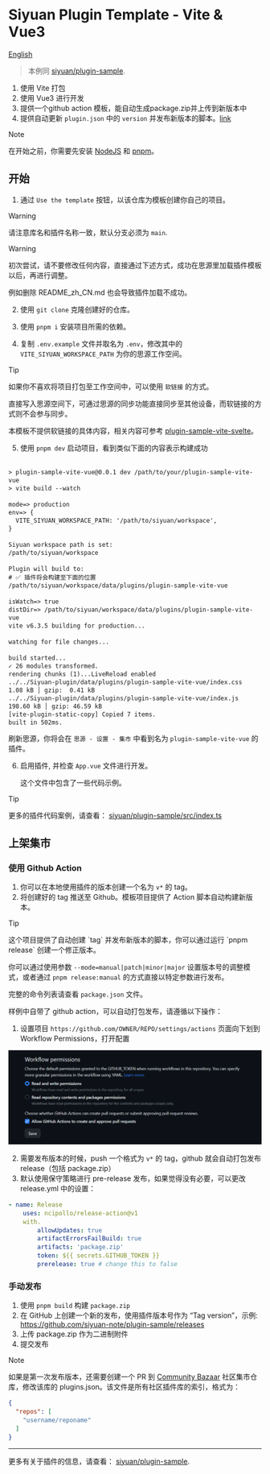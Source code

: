 # Siyuan Plugin Template - Vite & Vue3

[English](./README.md)

> 本例同 [siyuan/plugin-sample](https://github.com/siyuan-note/plugin-sample).

1. 使用 Vite 打包
2. 使用 Vue3 进行开发
3. 提供一个github action 模板，能自动生成package.zip并上传到新版本中
4. 提供自动更新 `plugin.json` 中的 `version` 并发布新版本的脚本。[link](#release-script)

> [!NOTE]
>
> 在开始之前，你需要先安装 [NodeJS](https://nodejs.org/en/download) 和 [pnpm](https://pnpm.io/installation)。

## 开始

1. 通过 `Use the template` 按钮，以该仓库为模板创建你自己的项目。
> [!WARNING]
>
> 请注意库名和插件名称一致，默认分支必须为 `main`.

> [!WARNING]
>
> 初次尝试，请不要修改任何内容，直接通过下述方式，成功在思源里加载插件模板以后，再进行调整。
>
> 例如删除 README_zh_CN.md 也会导致插件加载不成功。


2. 使用 `git clone` 克隆创建好的仓库。
3. 使用 `pnpm i` 安装项目所需的依赖。

4. 复制 `.env.example` 文件并取名为 `.env`，修改其中的 `VITE_SIYUAN_WORKSPACE_PATH` 为你的思源工作空间。


> [!TIP]
>
> 如果你不喜欢将项目打包至工作空间中，可以使用 `软链接` 的方式。
>
> 直接写入思源空间下，可通过思源的同步功能直接同步至其他设备，而软链接的方式则不会参与同步。
> 
> 本模板不提供软链接的具体内容，相关内容可参考 [plugin-sample-vite-svelte](https://github.com/siyuan-note/plugin-sample-vite-svelte)。
> 


5. 使用 `pnpm dev` 启动项目，看到类似下面的内容表示构建成功

  ```

  > plugin-sample-vite-vue@0.0.1 dev /path/to/your/plugin-sample-vite-vue
  > vite build --watch

  mode=> production
  env=> {
    VITE_SIYUAN_WORKSPACE_PATH: '/path/to/siyuan/workspace',
  }

  Siyuan workspace path is set:
  /path/to/siyuan/workspace

  Plugin will build to:
  # ✅ 插件将会构建至下面的位置
  /path/to/siyuan/workspace/data/plugins/plugin-sample-vite-vue

  isWatch=> true
  distDir=> /path/to/siyuan/workspace/data/plugins/plugin-sample-vite-vue
  vite v6.3.5 building for production...

  watching for file changes...

  build started...
  ✓ 26 modules transformed.
  rendering chunks (1)...LiveReload enabled
  ../../Siyuan-plugin/data/plugins/plugin-sample-vite-vue/index.css    1.08 kB │ gzip:  0.41 kB
  ../../Siyuan-plugin/data/plugins/plugin-sample-vite-vue/index.js   198.60 kB │ gzip: 46.59 kB
  [vite-plugin-static-copy] Copied 7 items.
  built in 502ms.
  ```

   刷新思源，你将会在 `思源 - 设置 - 集市` 中看到名为 `plugin-sample-vite-vue` 的插件。
   
6. 启用插件, 并检查 `App.vue` 文件进行开发。

   这个文件中包含了一些代码示例。


> [!TIP]
>
> 更多的插件代码案例，请查看： [siyuan/plugin-sample/src/index.ts](https://github.com/siyuan-note/plugin-sample/blob/main/src/index.ts)



## 上架集市

### 使用 Github Action

1. 你可以在本地使用插件的版本创建一个名为 `v*` 的 tag。
2. 将创建好的 tag 推送至 Github。模板项目提供了 Action 脚本自动构建新版本。


> [!TIP]
>
> <div id="release-script"></div>这个项目提供了自动创建 `tag` 并发布新版本的脚本，你可以通过运行 `pnpm release` 创建一个修正版本。
>
> 你可以通过使用参数 `--mode=manual|patch|minor|major` 设置版本号的调整模式，或者通过 `pnpm release:manual` 的方式直接以特定参数进行发布。
>
> 完整的命令列表请查看 `package.json` 文件。


样例中自带了 github action，可以自动打包发布，请遵循以下操作：

1. 设置项目 `https://github.com/OWNER/REPO/settings/actions` 页面向下划到 Workflow Permissions，打开配置

![img](./asset/action.png)

2. 需要发布版本的时候，push 一个格式为 `v*` 的 tag，github 就会自动打包发布 release（包括 package.zip）
3. 默认使用保守策略进行 pre-release 发布，如果觉得没有必要，可以更改 release.yml 中的设置：

```yaml
- name: Release
    uses: ncipollo/release-action@v1
    with.
        allowUpdates: true
        artifactErrorsFailBuild: true
        artifacts: 'package.zip'
        token: ${{ secrets.GITHUB_TOKEN }}
        prerelease: true # change this to false
```

### 手动发布

1. 使用 `pnpm build` 构建 `package.zip`
2. 在 GitHub 上创建一个新的发布，使用插件版本号作为 “Tag version”，示例: https://github.com/siyuan-note/plugin-sample/releases
3. 上传 package.zip 作为二进制附件
4. 提交发布

> [!NOTE]
> 
> 如果是第一次发布版本，还需要创建一个 PR 到 [Community Bazaar](https://github.com/siyuan-note/bazaar)  社区集市仓库，修改该库的 plugins.json。该文件是所有社区插件库的索引，格式为：

```json
{
  "repos": [
    "username/reponame"
  ]
}
```

---

更多有关于插件的信息，请查看： [siyuan/plugin-sample](https://github.com/siyuan-note/plugin-sample).
